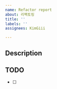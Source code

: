 ```yaml
---
name: Refactor report
about: 리팩토링
title: ''
labels: ''
assignees: KimGiii

---
```


## Description

## TODO
- [ ]
